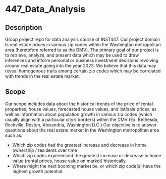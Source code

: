 # 447_Data_Analysis

## Description
Group project repo for data analysis course of INST447. Our project domain is real estate prices in various zip codes within the Washington metropolitan area (heretofore referred to as the DMV). The primary goal of our project is to retrieve, analyze, and present data which may be used to draw inferences and inform personal or business investment decisions revolving around real estate going into the year 2023. We believe that this data may reveal homogenous traits among certain zip codes which may be correlated with trends in the real estate market.

## Scope
Our scope includes data about the historical trends of the price of rental properties, house values, forecasted house values, and list/sale prices, as well as information about population growth in various zip codes (which usually align with a particular city’s borders) within the DMV (Ex. Bethesda, Rockville, Reston, Alexandria, Washington D.C.) Our objective is to answer questions about the real estate market in the Washington metropolitan area such as:
* Which zip codes had the greatest increase and decrease in home ownership / residents over time
* Which zip codes experienced the greatest increase or decrease in home value (rental prices, house value on market) historically
* Where might the next booming market be, or which zip code(s) have the highest growth potential
